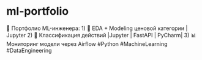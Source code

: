 # ml-portfolio
🚀 Портфолио ML-инженера: 1) 🚗 EDA + Modeling ценовой категории | Jupyter  2) 🎯 Классификация действий |Jupyter | FastAPI | PyCharm|  3) 📊 Мониторинг модели через Airflow #Python #MachineLearning #DataEngineering
